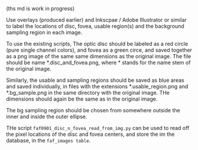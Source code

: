 
(ths md is work in progress)

Use overlays (produced earlier) and Inkscpae / Adobe Illustrator or similar
to label the locations of disc, fovea, usable region(s) and the background sampling region in each image.

To use the existing scripts, The optic disc should be labeled as a red circle (pure single channel colors), 
and fovea as a green circe, and saved together as a png image of the same same dimensions
as the original image. The file should be name *.disc_and_fovea.png, where * stands for the name stem of
the original image.

Similarly, the usable and sampling regions should be saved as blue areas and saved individually, in files
with the extensions *.usable_region.png and *.bg_sample.png in the same directory with the original image.
THe dimensions should again be the same  as in the original image.

The bg sampling region should be chosen from somewhere outside the inner and inside
the outer ellipse.

THe script `faf0901_disc_n_fovea_read_from_img.py` can be used to read off the pixel locations of 
the disc and fovea centers, and store the im the database, in the `faf_images table`.